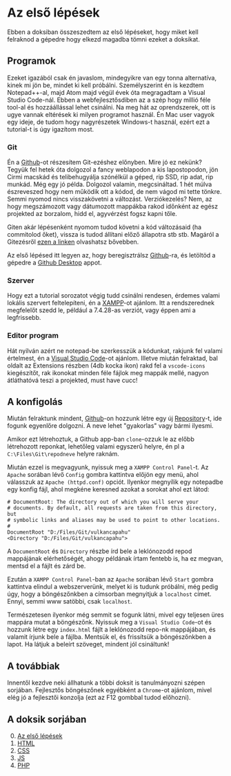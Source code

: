 # Az első lépések
Ebben a doksiban összeszedtem az első lépéseket, hogy miket kell felraknod a gépedre hogy elkezd magadba tömni ezeket a doksikat.

## Programok

Ezeket igazából csak én javaslom, mindegyikre van egy tonna alternatíva, kinek mi jön be, mindet ki kell próbálni. Személyszerint én is kezdtem Notepad++-al, majd Atom majd végül évek óta megragadtam a Visual Studio Code-nál. Ebben a webfejlesztősdiben az a szép hogy millió féle tool-al és hozzáállással lehet csinálni. Na meg hát az oprendszerek, ott is ugye vannak eltérések ki milyen programot használ. Én Mac user vagyok egy ideje, de tudom hogy nagyrészetek Windows-t használ, ezért ezt a tutorial-t is úgy igazítom most.

### Git

Én a [Github](https://github.com/)-ot részesítem Git-ezéshez előnyben. Mire jó ez nekünk? Tegyük fel hetek óta dolgozol a fancy weblapodon a kis lapostopodon, jön Cirmi macskád és telibehugyálja szónélkül a géped, rip SSD, rip adat, rip munkád. Még egy jó példa. Dolgozol valamin, megcsináltad. 1 hét múlva észreveszed hogy nem működik ott a kódod, de nem vágod mi tette tönkre. Semmi nyomod nincs visszakövetni a változást. Verziókezelés? Nem, az hogy megszámozott vagy dátumozott mappákba rakod időnként az egész projekted az borzalom, hidd el, agyvérzést fogsz kapni tőle.

Giten akár lépésenként nyomom tudod követni a kód változásaid (ha commitolod őket), vissza is tudod állítani előző állapotra stb stb. Magáról a Gitezésről [ezen a linken](https://docs.github.com/en/get-started/quickstart/hello-world) olvashatsz bővebben.

Az első lépésed itt legyen az, hogy beregisztrálsz [Github](https://github.com/)-ra, és letöltöd a gépedre a [Github Desktop](https://desktop.github.com/) appot.

### Szerver

Hogy ezt a tutorial sorozatot végig tudd csinálni rendesen, érdemes valami lokális szervert feltelepíteni, én a [XAMPP](https://www.apachefriends.org/download.html)-ot ajánlom. Itt a rendszerednek megfelelőt szedd le, például a 7.4.28-as verziót, vagy éppen ami a legfrissebb.

### Editor program

Hát nyilván azért ne notepad-be szerkesszük a kódunkat, rakjunk fel valami értelmest, én a [Visual Studio Code](https://code.visualstudio.com/download)-ot ajánlom. Illetve miután felraktad, bal oldalt az Extensions részben (4db kocka ikon) rakd fel a `vscode-icons` kiegészítőt, rak ikonokat minden féle fájlok meg mappák mellé, nagyon átláthatóvá teszi a projekted, must have cucc!


## A konfigolás

Miután felraktunk mindent, [Github](https://github.com/)-on hozzunk létre egy új [Repository](https://github.com/new)-t, ide fogunk egyenlőre dolgozni. A neve lehet "gyakorlas" vagy bármi ilyesmi.

Amikor ezt létrehoztuk, a Github app-ban `clone`-ozzuk le az előbb létrehozott reponkat, lehetőleg valami egyszerű helyre, én pl a `C:\Files\Git\repodneve` helyre raknám.

Miután ezzel is megvagyunk, nyissuk meg a `XAMPP Control Panel`-t. Az `Apache` sorában lévő `Config` gombra kattintva előjön egy menü, ahol válasszuk az `Apache (httpd.conf)` opciót. Ilyenkor megnyílik egy notepadbe egy konfig fájl, ahol megkéne keresned azokat a sorokat ahol ezt látod:

```
# DocumentRoot: The directory out of which you will serve your
# documents. By default, all requests are taken from this directory, but
# symbolic links and aliases may be used to point to other locations.
#
DocumentRoot "D:/Files/Git/vulkancapahu"
<Directory "D:/Files/Git/vulkancapahu">
```

A `DocumentRoot` és `Directory` részbe írd bele a leklónozodd repod mappájának elérhetőségét, ahogy példának írtam fentebb is, ha ez megvan, mentsd el a fájlt és zárd be.

Ezután a `XAMPP Control Panel`-ban az `Apache` sorában lévő `Start` gombra kattintva elindul a webszerverünk, melyet ki is tudunk próbálni, még pedig úgy, hogy a böngészőnkben a címsorban megnyitjuk a `localhost` címet. Ennyi, semmi www satöbbi, csak `localhost`.

Természetesen ilyenkor még semmit se fogunk látni, mivel egy teljesen üres mappára mutat a böngészőnk. Nyissuk meg a `Visual Studio Code`-ot és hozzunk létre egy `index.html` fájlt a leklónozodd repo-nk mappájában, és valamit írjunk bele a fájlba. Mentsük el, és frissítsük a böngészőnkben a lapot. Ha látjuk a beleírt szöveget, mindent jól csináltunk!

## A továbbiak

Innentől kezdve neki állhatunk a többi doksit is tanulmányozni szépen sorjában. Fejlesztős böngészőnek egyébként a `Chrome`-ot ajánlom, mivel elég jó a fejlesztői konzolja (ezt az F12 gombbal tudod előhozni).

## A doksik sorjában

0. [Az első lépések](https://univershitty.hu/webdev)
1. [HTML](https://univershitty.hu/webdev/html)
2. [CSS](https://univershitty.hu/webdev/css)
3. [JS](https://univershitty.hu/webdev/js)
4. [PHP](https://univershitty.hu/webdev/php)